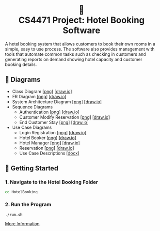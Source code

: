 <p align="center" style="font-size: 30px">

</p>
<h1 align="center">
  🏨<br/>
  CS4471 Project: Hotel Booking Software
</h1>
A hotel booking system that allows customers to book their own rooms in a simple, easy to use process. The software also provides management with tools that automate common tasks such as checking in customers and generating reports on demand showing hotel capacity and customer booking details.

## 📌 Diagrams
- Class Diagram [[png]](Diagrams/ClassDiagram/Class%20Diagram.drawio.png)&nbsp;[[draw.io]](Diagrams/ClassDiagram/Class%20Diagram.drawio)
- ER Diagram [[png]](Diagrams/ERDiagram/ERDiagram.drawio.png)&nbsp;[[draw.io]](Diagrams/ERDiagram/ERDiagram.drawio)
- System Architecture Diagram [[png]](Diagrams/SystemArchitecture/System%20Architecture.drawio.png)&nbsp;[[draw.io]](Diagrams/SystemArchitecture/System%20Architecture.drawio)
- Sequence Diagrams 
  - Authentication [[png]](Diagrams/Sequence/Authentication.drawio.png)&nbsp;[[draw.io]](Diagrams/Sequence/Authentication.drawio)
  - Customer Modify Reservation [[png]](Diagrams/Sequence/CustomerModifyReservation.drawio.png)&nbsp;[[draw.io]](Diagrams/Sequence/CustomerModifyReservation.drawio)
  - End Customer Stay [[png]](Diagrams/Sequence/EndCustomerStay.drawio.png)&nbsp;[[draw.io]](Diagrams/Sequence/EndCustomerStay.drawio)
- Use Case Diagrams 
  - Login Registration [[png]](Diagrams/UseCase/LoginRegistration.drawio.png)&nbsp;[[draw.io]](Diagrams/UseCase/LoginRegistration.drawio)
  - Hotel Booker [[png]](Diagrams/UseCase/HotelBooker.drawio.png)&nbsp;[[draw.io]](Diagrams/UseCase/HotelBooker.drawio)
  - Hotel Manager [[png]](Diagrams/UseCase/HotelManager.drawio.png)&nbsp;[[draw.io]](Diagrams/UseCase/HotelManager.drawio)
  - Reservation [[png]](Diagrams/UseCase/Reservation.drawio.png)&nbsp;[[draw.io]](Diagrams/UseCase/Reservation.drawio)
  - Use Case Descriptions [[docx]](Diagrams/UseCase/Usecase%20Descriptions.docx)

## 🚀 Getting Started

### 1. **Navigate to the Hotel Booking Folder**

```sh
cd HotelBooking
```

### 2. **Run the Program**

```sh
./run.sh
```
[More Information](HotelBooking#readme)
